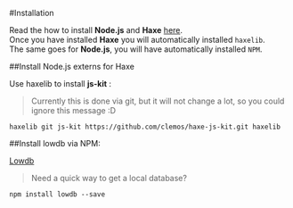 #Installation

Read the how to install **Node.js** and **Haxe** [here](../haxenode/download.md).  
Once you have installed **Haxe** you will automatically installed `haxelib`.  
The same goes for **Node.js**, you will have automatically installed `NPM`.



##Install Node.js externs for Haxe

Use haxelib to install **js-kit** :

> Currently this is done via git, but it will not change a lot, so you could ignore this message :D

```
haxelib git js-kit https://github.com/clemos/haxe-js-kit.git haxelib

```

##Install lowdb via NPM:

[Lowdb](https://github.com/typicode/lowdb) 

> Need a quick way to get a local database?

```
npm install lowdb --save
```



